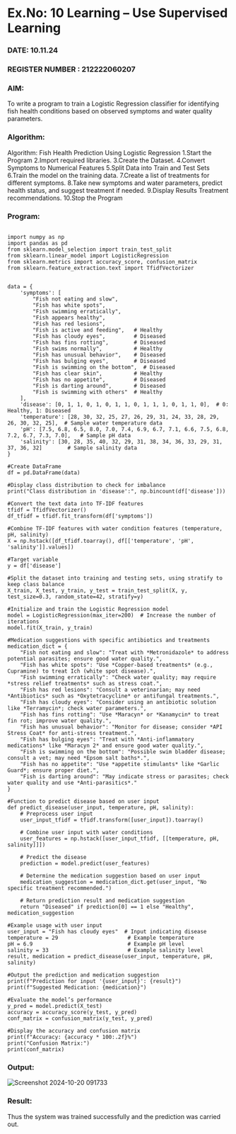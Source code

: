 # Ex.No: 10 Learning – Use Supervised Learning  
### DATE: 10.11.24                                                                           
### REGISTER NUMBER : 212222060207
### AIM: 
To write a program to train a Logistic Regression classifier for identifying fish health conditions based on observed symptoms and water quality parameters.
###  Algorithm:
Algorithm: Fish Health Prediction Using Logistic Regression
1.Start the Program
2.Import required libraries.
3.Create the Dataset.
4.Convert Symptoms to Numerical Features
5.Split Data into Train and Test Sets
6.Train the model on the training data.
7.Create a list of treatments for different symptoms.
8.Take new symptoms and water parameters, predict health status, and suggest treatment if needed.
9.Display Results
  Treatment recommendations.
10.Stop the Program

### Program:
```

import numpy as np
import pandas as pd
from sklearn.model_selection import train_test_split
from sklearn.linear_model import LogisticRegression
from sklearn.metrics import accuracy_score, confusion_matrix
from sklearn.feature_extraction.text import TfidfVectorizer


data = {
    'symptoms': [
        "Fish not eating and slow", 
        "Fish has white spots", 
        "Fish swimming erratically", 
        "Fish appears healthy", 
        "Fish has red lesions",
        "Fish is active and feeding",   # Healthy
        "Fish has cloudy eyes",         # Diseased
        "Fish has fins rotting",        # Diseased
        "Fish swims normally",          # Healthy
        "Fish has unusual behavior",    # Diseased
        "Fish has bulging eyes",        # Diseased
        "Fish is swimming on the bottom",  # Diseased
        "Fish has clear skin",          # Healthy
        "Fish has no appetite",         # Diseased
        "Fish is darting around",       # Diseased
        "Fish is swimming with others"  # Healthy
    ],
    'disease': [0, 1, 1, 0, 1, 0, 1, 1, 0, 1, 1, 1, 0, 1, 1, 0],  # 0: Healthy, 1: Diseased
    'temperature': [28, 30, 32, 25, 27, 26, 29, 31, 24, 33, 28, 29, 26, 30, 32, 25],  # Sample water temperature data
    'pH': [7.5, 6.8, 6.5, 8.0, 7.0, 7.4, 6.9, 6.7, 7.1, 6.6, 7.5, 6.8, 7.2, 6.7, 7.3, 7.0],   # Sample pH data
    'salinity': [30, 28, 35, 40, 32, 29, 31, 38, 34, 36, 33, 29, 31, 37, 36, 32]        # Sample salinity data
}

#Create DataFrame
df = pd.DataFrame(data)

#Display class distribution to check for imbalance
print("Class distribution in 'disease':", np.bincount(df['disease']))

#Convert the text data into TF-IDF features
tfidf = TfidfVectorizer()
df_tfidf = tfidf.fit_transform(df['symptoms'])

#Combine TF-IDF features with water condition features (temperature, pH, salinity)
X = np.hstack([df_tfidf.toarray(), df[['temperature', 'pH', 'salinity']].values])

#Target variable
y = df['disease']

#Split the dataset into training and testing sets, using stratify to keep class balance
X_train, X_test, y_train, y_test = train_test_split(X, y, test_size=0.3, random_state=42, stratify=y)

#Initialize and train the Logistic Regression model
model = LogisticRegression(max_iter=200)  # Increase the number of iterations
model.fit(X_train, y_train)

#Medication suggestions with specific antibiotics and treatments
medication_dict = {
    "Fish not eating and slow": "Treat with *Metronidazole* to address potential parasites; ensure good water quality.",
    "Fish has white spots": "Use *Copper-based treatments* (e.g., Cupramine) to treat Ich (white spot disease).",
    "Fish swimming erratically": "Check water quality; may require *stress relief treatments* such as stress coat.",
    "Fish has red lesions": "Consult a veterinarian; may need *Antibiotics* such as *Oxytetracycline* or antifungal treatments.",
    "Fish has cloudy eyes": "Consider using an antibiotic solution like *Terramycin*; check water parameters.",
    "Fish has fins rotting": "Use *Maracyn* or *Kanamycin* to treat fin rot; improve water quality.",
    "Fish has unusual behavior": "Monitor for disease; consider *API Stress Coat* for anti-stress treatment.",
    "Fish has bulging eyes": "Treat with *Anti-inflammatory medications* like *Maracyn 2* and ensure good water quality.",
    "Fish is swimming on the bottom": "Possible swim bladder disease; consult a vet; may need *Epsom salt baths*.",
    "Fish has no appetite": "Use *appetite stimulants* like *Garlic Guard*; ensure proper diet.",
    "Fish is darting around": "May indicate stress or parasites; check water quality and use *Anti-parasitics*."
}

#Function to predict disease based on user input
def predict_disease(user_input, temperature, pH, salinity):
    # Preprocess user input
    user_input_tfidf = tfidf.transform([user_input]).toarray()
    
    # Combine user input with water conditions
    user_features = np.hstack([user_input_tfidf, [[temperature, pH, salinity]]])
    
    # Predict the disease
    prediction = model.predict(user_features)
    
    # Determine the medication suggestion based on user input
    medication_suggestion = medication_dict.get(user_input, "No specific treatment recommended.")
    
    # Return prediction result and medication suggestion
    return "Diseased" if prediction[0] == 1 else "Healthy", medication_suggestion

#Example usage with user input
user_input = "Fish has cloudy eyes"  # Input indicating disease
temperature = 29                      # Example temperature
pH = 6.9                              # Example pH level
salinity = 33                         # Example salinity level
result, medication = predict_disease(user_input, temperature, pH, salinity)

#Output the prediction and medication suggestion
print(f"Prediction for input '{user_input}': {result}")
print(f"Suggested Medication: {medication}")

#Evaluate the model’s performance
y_pred = model.predict(X_test)
accuracy = accuracy_score(y_test, y_pred)
conf_matrix = confusion_matrix(y_test, y_pred)

#Display the accuracy and confusion matrix
print(f"Accuracy: {accuracy * 100:.2f}%")
print("Confusion Matrix:")
print(conf_matrix)

```


### Output:

![Screenshot 2024-10-20 091733](https://github.com/user-attachments/assets/b045f476-c3d6-4be6-9cef-a3cb692b8251)


### Result:
Thus the system was trained successfully and the prediction was carried out.
